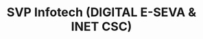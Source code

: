 ---
title: "SVP Infotech (DIGITAL E-SEVA & INET CSC)"
url: /karanampettai/svp-infotech-digital-e-seva-und-inet-csc/
shop: Computer
---